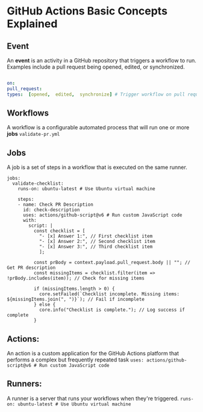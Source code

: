 # GitHub Actions Basic Concepts Explained

## Event
An **event** is an activity in a GitHub repository that triggers a workflow to run. Examples include a pull request being opened, edited, or synchronized.

```yaml

on:
pull_request:
types:  [opened,  edited,  synchronize] # Trigger workflow on pull request events'
```

## Workflows

A workflow is a configurable automated process that will run one or more **jobs**
`validate-pr.yml`


## Jobs
A job is a set of steps in a workflow that is executed on the same runner.
```
jobs:
  validate-checklist:
    runs-on: ubuntu-latest # Use Ubuntu virtual machine

    steps:
    - name: Check PR Description
      id: check-description
      uses: actions/github-script@v6 # Run custom JavaScript code
      with:
        script: |
          const checklist = [
            "- [x] Answer 1:", // First checklist item
            "- [x] Answer 2:", // Second checklist item
            "- [x] Answer 3:", // Third checklist item          
            ];

          const prBody = context.payload.pull_request.body || ""; // Get PR description
          const missingItems = checklist.filter(item => !prBody.includes(item)); // Check for missing items

          if (missingItems.length > 0) {
            core.setFailed(`Checklist incomplete. Missing items: ${missingItems.join(", ")}`); // Fail if incomplete
          } else {
            core.info("Checklist is complete."); // Log success if complete
          }
```

## Actions: 
An action is a custom application for the GitHub Actions platform that performs a complex but frequently repeated task
`uses: actions/github-script@v6 # Run custom JavaScript code`

## Runners:  
A runner is a server that runs your workflows when they're triggered.
`runs-on: ubuntu-latest # Use Ubuntu virtual machine`

